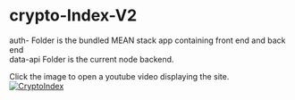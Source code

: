 # crypto-Index-V2

auth- Folder is the bundled MEAN stack app containing front end and back end  
data-api Folder is the current node backend.  


Click the image to open a youtube video displaying the site.  
[![CryptoIndex](http://i3.ytimg.com/vi/Fo6AwUtthCw/hqdefault.jpg)](https://www.youtube.com/watch?v=Fo6AwUtthCw)

